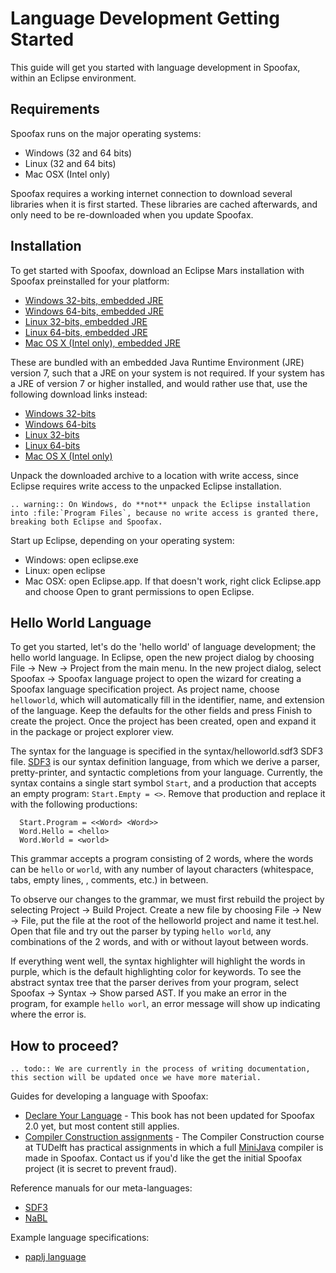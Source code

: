 # Language Development Getting Started

This guide will get you started with language development in Spoofax, within an Eclipse environment.

## Requirements

Spoofax runs on the major operating systems:

* Windows (32 and 64 bits)
* Linux (32 and 64 bits)
* Mac OSX (Intel only)

Spoofax requires a working internet connection to download several libraries when it is first started.
These libraries are cached afterwards, and only need to be re-downloaded when you update Spoofax.

## Installation

To get started with Spoofax, download an Eclipse Mars installation with Spoofax preinstalled for your platform:

* [Windows 32-bits, embedded JRE](hhttp://buildfarm.metaborg.org/job/spoofax-master/lastSuccessfulBuild/artifact/dist/eclipse/spoofax-win32-x86-jre.zip)
* [Windows 64-bits, embedded JRE](http://buildfarm.metaborg.org/job/spoofax-master/lastSuccessfulBuild/artifact/dist/eclipse/spoofax-win32-x86_64-jre.zip)
* [Linux 32-bits, embedded JRE](http://buildfarm.metaborg.org/job/spoofax-master/lastSuccessfulBuild/artifact/dist/eclipse/spoofax-linux-x86-jre.tar.gz)
* [Linux 64-bits, embedded JRE](http://buildfarm.metaborg.org/job/spoofax-master/lastSuccessfulBuild/artifact/dist/eclipse/spoofax-linux-x86_64-jre.tar.gz)
* [Mac OS X (Intel only), embedded JRE](http://buildfarm.metaborg.org/job/spoofax-master/lastSuccessfulBuild/artifact/dist/eclipse/spoofax-macosx-x86_64-jre.tar.gz)

These are bundled with an embedded Java Runtime Environment (JRE) version 7, such that a JRE on your system is not required.
If your system has a JRE of version 7 or higher installed, and would rather use that, use the following download links instead:

* [Windows 32-bits](http://buildfarm.metaborg.org/job/spoofax-master/lastSuccessfulBuild/artifact/dist/eclipse/spoofax-win32-x86.zip)
* [Windows 64-bits](http://buildfarm.metaborg.org/job/spoofax-master/lastSuccessfulBuild/artifact/dist/eclipse/spoofax-win32-x86_64.zip)
* [Linux 32-bits](http://buildfarm.metaborg.org/job/spoofax-master/lastSuccessfulBuild/artifact/dist/eclipse/spoofax-linux-x86.tar.gz)
* [Linux 64-bits](http://buildfarm.metaborg.org/job/spoofax-master/lastSuccessfulBuild/artifact/dist/eclipse/spoofax-linux-x86_64.tar.gz)
* [Mac OS X (Intel only)](http://buildfarm.metaborg.org/job/spoofax-master/lastSuccessfulBuild/artifact/dist/eclipse/spoofax-macosx-x86_64.tar.gz)

Unpack the downloaded archive to a location with write access, since Eclipse requires write access to the unpacked Eclipse installation.

```eval_rst
.. warning:: On Windows, do **not** unpack the Eclipse installation into :file:`Program Files`, because no write access is granted there, breaking both Eclipse and Spoofax.
```

Start up Eclipse, depending on your operating system:

* Windows: open <span class='file'>eclipse.exe</span>
* Linux: open <span class='file'>eclipse</span>
* Mac OSX: open <span class='file'>Eclipse.app</span>. If that doesn't work, right click <span class='file'>Eclipse.app</span> and choose <span class='guilabel'>Open</span> to grant permissions to open Eclipse.

## Hello World Language

To get you started, let's do the 'hello world' of language development; the hello world language.
In Eclipse, open the new project dialog by choosing <span class='menuselection'>File -> New -> Project</span> from the main menu.
In the new project dialog, select <span class='menuselection'>Spoofax -> Spoofax language project</span> to open the wizard for creating a Spoofax language specification project.
As project name, choose `helloworld`, which will automatically fill in the identifier, name, and extension of the language.
Keep the defaults for the other fields and press <span class='guilabel'>Finish</span> to create the project.
Once the project has been created, open and expand it in the package or project explorer view.

The syntax for the language is specified in the <span class='file'>syntax/helloworld.sdf3</span> SDF3 file.
[SDF3](meta/lang/sdf3.md) is our syntax definition language, from which we derive a parser, pretty-printer, and syntactic completions from your language.
Currently, the syntax contains a single start symbol `Start`, and a production that accepts an empty program: `Start.Empty = <>`.
Remove that production and replace it with the following productions:

```sdf3
  Start.Program = <<Word> <Word>>
  Word.Hello = <hello>
  Word.World = <world>
```

This grammar accepts a program consisting of 2 words, where the words can be `hello` or `world`, with any number of layout characters (whitespace, tabs, empty lines, , comments, etc.) in between.

To observe our changes to the grammar, we must first rebuild the project by selecting <span class='menuselection'>Project -> Build Project</span>.
Create a new file by choosing <span class='menuselection'>File -> New -> File</span>, put the file at the root of the <span class='file'>helloworld</span> project and name it <span class='file'>test.hel</span>.
Open that file and try out the parser by typing `hello world`, any combinations of the 2 words, and with or without layout between words.

If everything went well, the syntax highlighter will highlight the words in purple, which is the default highlighting color for keywords.
To see the abstract syntax tree that the parser derives from your program, select <span class='menuselection'>Spoofax -> Syntax -> Show parsed AST</span>.
If you make an error in the program, for example `hello worl`, an error message will show up indicating where the error is.

## How to proceed?

```eval_rst
.. todo:: We are currently in the process of writing documentation, this section will be updated once we have more material.
```

Guides for developing a language with Spoofax:

* [Declare Your Language](http://metaborgcube.github.io/declare-your-language/) - This book has not been updated for Spoofax 2.0 yet, but most content still applies.
* [Compiler Construction assignments](http://tudelft-in4303.github.io/assignments/) - The Compiler Construction course at TUDelft has practical assignments in which a full [MiniJava](http://www.cambridge.org/us/features/052182060X/) compiler is made in Spoofax. Contact us if you'd like the get the initial Spoofax project (it is secret to prevent fraud).

Reference manuals for our meta-languages:

* [SDF3](meta/lang/sdf3.md)
* [NaBL](meta/lang/nabl.md)

Example language specifications:

* [paplj language](https://github.com/MetaBorgCube/declare-your-language/tree/core/paplj/paplj.full)
